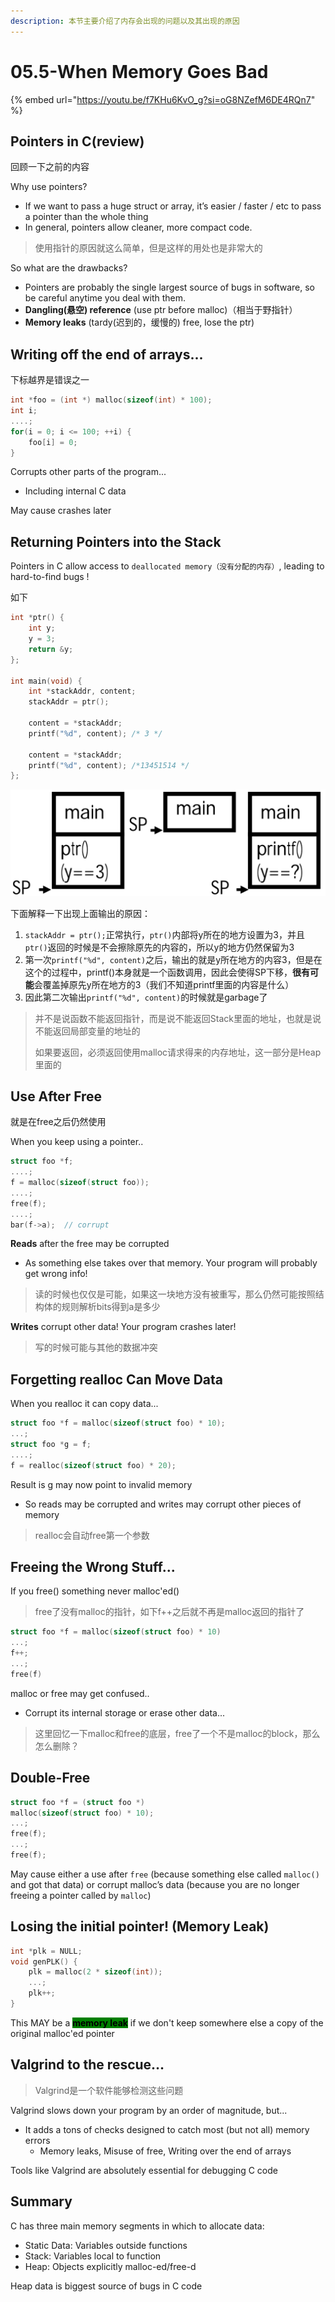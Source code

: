 ```yaml
---
description: 本节主要介绍了内存会出现的问题以及其出现的原因
---
```


# 05.5-When Memory Goes Bad

{% embed url="https://youtu.be/f7KHu6KvO_g?si=oG8NZefM6DE4RQn7" %}

## Pointers in C(review)

回顾一下之前的内容

Why use pointers?

- If we want to pass a huge struct or array, it’s easier / faster / etc to pass a pointer than the whole thing
- In general, pointers allow cleaner, more compact code.

> 使用指针的原因就这么简单，但是这样的用处也是非常大的

So what are the drawbacks?

- Pointers are probably the single largest source of bugs in software, so be careful anytime you deal with them.
- **Dangling(悬空) reference** (use ptr before malloc)（相当于野指针）
- **Memory leaks** (tardy(迟到的，缓慢的) free, lose the ptr)

## Writing off the end of arrays...

下标越界是错误之一

```c
int *foo = (int *) malloc(sizeof(int) * 100);
int i;
....;
for(i = 0; i <= 100; ++i) {
    foo[i] = 0;
}
```

Corrupts other parts of the program...

- Including internal C data

May cause crashes later

## Returning Pointers into the Stack

Pointers in C allow access to `deallocated memory（没有分配的内存）`, leading to hard-to-find bugs !

如下

```c
int *ptr() {
    int y;
    y = 3;
    return &y;
};

int main(void) {
    int *stackAddr, content;
    stackAddr = ptr();
    
    content = *stackAddr;
    printf("%d", content); /* 3 */
    
    content = *stackAddr;
    printf("%d", content); /*13451514 */
};
```

![Returning Pointers into the Stack](.image/image-20240602132650220.png)

下面解释一下出现上面输出的原因：

1. `stackAddr = ptr();`正常执行，`ptr()`内部将y所在的地方设置为3，并且`ptr()`返回的时候是不会擦除原先的内容的，所以y的地方仍然保留为3
2. 第一次`printf("%d", content)`之后，输出的就是y所在地方的内容3，但是在这个的过程中，printf()本身就是一个函数调用，因此会使得SP下移，**很有可能**会覆盖掉原先y所在地方的3（我们不知道printf里面的内容是什么）
3. 因此第二次输出`printf("%d", content)`的时候就是garbage了

> 并不是说函数不能返回指针，而是说不能返回Stack里面的地址，也就是说不能返回局部变量的地址的
>
> 如果要返回，必须返回使用malloc请求得来的内存地址，这一部分是Heap里面的

## Use After Free

就是在free之后仍然使用

When you keep using a pointer..

```c
struct foo *f;
....;
f = malloc(sizeof(struct foo));
....;
free(f);
....;
bar(f->a);  // corrupt
```

**Reads** after the free may be corrupted

- As something else takes over that memory. Your program will probably get wrong info!

> 读的时候也仅仅是可能，如果这一块地方没有被重写，那么仍然可能按照结构体的规则解析bits得到a是多少

**Writes** corrupt other data! Your program crashes later!

> 写的时候可能与其他的数据冲突

## Forgetting realloc Can Move Data

When you realloc it can copy data...

```c
struct foo *f = malloc(sizeof(struct foo) * 10);
...;
struct foo *g = f;
....;
f = realloc(sizeof(struct foo) * 20);
```

Result is g may now point to invalid memory

- So reads may be corrupted and writes may corrupt other pieces of memory

> realloc会自动free第一个参数

## Freeing the Wrong Stuff...

If you free() something never malloc'ed()

> free了没有malloc的指针，如下f++之后就不再是malloc返回的指针了

```c
struct foo *f = malloc(sizeof(struct foo) * 10)
...;
f++;
...;
free(f)
```

malloc or free may get confused..

- Corrupt its internal storage or erase other data...

> 这里回忆一下malloc和free的底层，free了一个不是malloc的block，那么怎么删除？

## Double-Free

```c
struct foo *f = (struct foo *)
malloc(sizeof(struct foo) * 10);
...;
free(f);
...;
free(f);
```

May cause either a use after `free` (because something else called `malloc()` and got that data) or corrupt malloc’s data (because you are no longer freeing a pointer called by `malloc`)

## Losing the initial pointer! (Memory Leak)

```c
int *plk = NULL;
void genPLK() {
    plk = malloc(2 * sizeof(int));
    ...;
    plk++;
}
```

This MAY be a <mark style="background-color:green;">**memory leak**</mark> if we don't keep somewhere else a copy of the original malloc'ed pointer

## Valgrind to the rescue…

> Valgrind是一个软件能够检测这些问题

Valgrind slows down your program by an order of magnitude, but...

- It adds a tons of checks designed to catch most (but not all) memory errors
    - Memory leaks, Misuse of free, Writing over the end of arrays

Tools like Valgrind are absolutely essential for debugging C code

## Summary

C has three main memory segments in which to allocate data:

- Static Data: Variables outside functions
- Stack: Variables local to function
- Heap: Objects explicitly malloc-ed/free-d

Heap data is biggest source of bugs in C code
